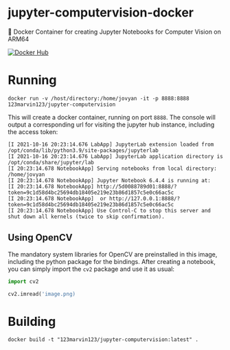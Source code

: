 # jupyter-computervision-docker
🐳 Docker Container for creating Jupyter Notebooks for Computer Vision on ARM64

[![Docker Hub](https://img.shields.io/badge/Visit-Docker%20Hub-blue)](https://hub.docker.com/repository/docker/123marvin123/jupyter-computervision/general)

# Running

```
docker run -v /host/directory:/home/jovyan -it -p 8888:8888 123marvin123/jupyter-computervision
```

This will create a docker container, running on port ```8888```. The console will output a corresponding url for visiting the jupyter hub instance, including the access token:

```
[I 2021-10-16 20:23:14.676 LabApp] JupyterLab extension loaded from /opt/conda/lib/python3.9/site-packages/jupyterlab
[I 2021-10-16 20:23:14.676 LabApp] JupyterLab application directory is /opt/conda/share/jupyter/lab
[I 20:23:14.678 NotebookApp] Serving notebooks from local directory: /home/jovyan
[I 20:23:14.678 NotebookApp] Jupyter Notebook 6.4.4 is running at:
[I 20:23:14.678 NotebookApp] http://5d0088789d01:8888/?token=9c1d58d4bc25694db18405e219e23b86d1857c5e0c66ac5c
[I 20:23:14.678 NotebookApp]  or http://127.0.0.1:8888/?token=9c1d58d4bc25694db18405e219e23b86d1857c5e0c66ac5c
[I 20:23:14.678 NotebookApp] Use Control-C to stop this server and shut down all kernels (twice to skip confirmation).
```

## Using OpenCV

The mandatory system libraries for OpenCV are preinstalled in this image, including the python package for the bindings. After creating a notebook, you can simply
import the ```cv2``` package and use it as usual:

```python
import cv2

cv2.imread('image.png)
```

# Building

```
docker build -t "123marvin123/jupyter-computervision:latest" .
